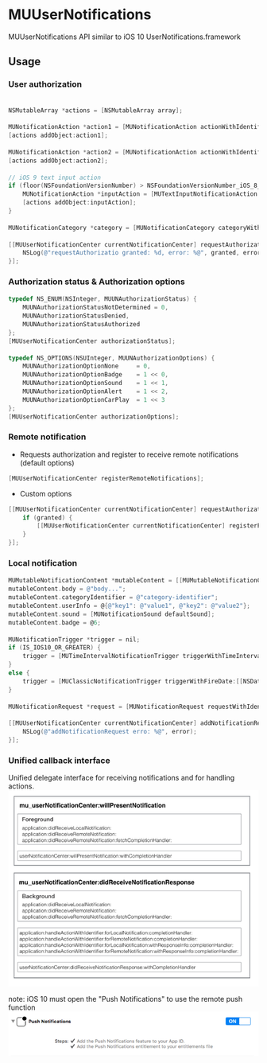 # MUUserNotifications
MUUserNotifications API similar to iOS 10 UserNotifications.framework

## Usage

### User authorization

```objective-c

NSMutableArray *actions = [NSMutableArray array];

MUNotificationAction *action1 = [MUNotificationAction actionWithIdentifier:@"action1-identifier" title:@"action1-title" options:MUNotificationActionOptionNone];
[actions addObject:action1];

MUNotificationAction *action2 = [MUNotificationAction actionWithIdentifier:@"action2-identifier" title:@"action2-title" options:MUNotificationActionOptionDestructive | MUNotificationActionOptionForeground];
[actions addObject:action2];

// iOS 9 text input action
if (floor(NSFoundationVersionNumber) > NSFoundationVersionNumber_iOS_8_4) {
    MUNotificationAction *inputAction = [MUTextInputNotificationAction actionWithIdentifier:@"inputAction-identifier" title:@"input-title" options:MUNotificationActionOptionNone textInputButtonTitle:@"Send"];
    [actions addObject:inputAction];
}

MUNotificationCategory *category = [MUNotificationCategory categoryWithIdentifier:@"category-identifier" actions:actions minimalActions:actions];

[[MUUserNotificationCenter currentNotificationCenter] requestAuthorizationWithOptions:MUUNAuthorizationOptionBadge | MUUNAuthorizationOptionAlert | MUUNAuthorizationOptionSound categories:[NSSet setWithObject:category] completionHandler:^(BOOL granted, NSError * _Nullable error) {
    NSLog(@"requestAuthorizatio granted: %d, error: %@", granted, error);
}];

```

### Authorization status & Authorization options

```objective-c
typedef NS_ENUM(NSInteger, MUUNAuthorizationStatus) {
    MUUNAuthorizationStatusNotDetermined = 0,
    MUUNAuthorizationStatusDenied,
    MUUNAuthorizationStatusAuthorized
};
[MUUserNotificationCenter authorizationStatus];

typedef NS_OPTIONS(NSUInteger, MUUNAuthorizationOptions) {
    MUUNAuthorizationOptionNone     = 0,
    MUUNAuthorizationOptionBadge    = 1 << 0,
    MUUNAuthorizationOptionSound    = 1 << 1,
    MUUNAuthorizationOptionAlert    = 1 << 2,
    MUUNAuthorizationOptionCarPlay  = 1 << 3
};
[MUUserNotificationCenter authorizationOptions];

```

### Remote notification

- Requests authorization and register to receive remote notifications (default options)

```objective-c
[MUUserNotificationCenter registerRemoteNotifications];

```

- Custom options

```objective-c
[[MUUserNotificationCenter currentNotificationCenter] requestAuthorizationWithOptions:MUUNAuthorizationOptionAlert categories:[NSSet setWithObject:category] completionHandler:^(BOOL granted, NSError * _Nullable error) {
    if (granted) {
        [[MUUserNotificationCenter currentNotificationCenter] registerForRemoteNotifications];
    }
}];
```

### Local notification

```objective-c
MUMutableNotificationContent *mutableContent = [[MUMutableNotificationContent alloc] init];
mutableContent.body = @"body...";
mutableContent.categoryIdentifier = @"category-identifier";
mutableContent.userInfo = @{@"key1": @"value1", @"key2": @"value2"};
mutableContent.sound = [MUNotificationSound defaultSound];
mutableContent.badge = @6;

MUNotificationTrigger *trigger = nil;
if (IS_IOS10_OR_GREATER) {
    trigger = [MUTimeIntervalNotificationTrigger triggerWithTimeInterval:6 repeats:NO];
}
else {
    trigger = [MUClassicNotificationTrigger triggerWithFireDate:[[NSDate date] dateByAddingTimeInterval:6] repeatInterval:0];
}

MUNotificationRequest *request = [MUNotificationRequest requestWithIdentifier:[[NSUUID UUID] UUIDString] content:mutableContent trigger:trigger];

[[MUUserNotificationCenter currentNotificationCenter] addNotificationRequest:request withCompletionHandler:^(NSError * _Nullable error) {
    NSLog(@"addNotificationRequest erro: %@", error);
}];
```

### Unified callback interface
Unified delegate interface for receiving notifications and for handling actions.
![](https://github.com/muer2000/MUUserNotifications/blob/master/Screenshots/callback.png)


note: iOS 10 must open the "Push Notifications" to use the remote push function
![](https://github.com/muer2000/MUUserNotifications/blob/master/Screenshots/openPush.png)

